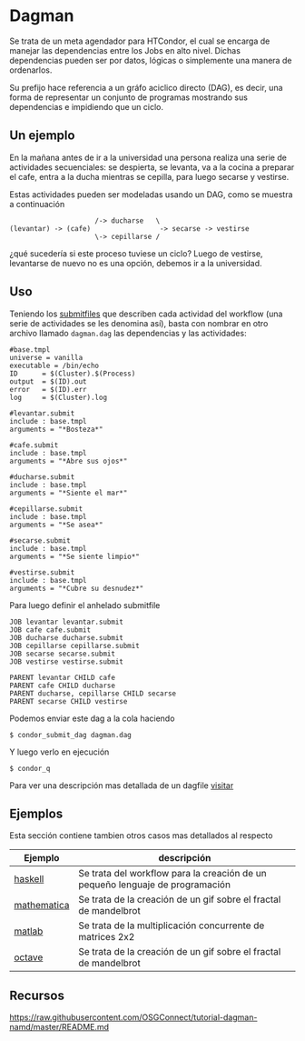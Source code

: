 # Dagman
Se trata de un meta agendador para HTCondor, el cual se encarga de manejar
las dependencias entre los Jobs en alto nivel. Dichas dependencias pueden ser
por datos, lógicas o simplemente una manera de ordenarlos.

Su prefijo hace referencia a un gráfo aciclico directo (DAG), es decir, una 
forma de representar un conjunto de programas mostrando sus dependencias e impidiendo
que un ciclo. 

## Un ejemplo
En la mañana antes de ir a la universidad una persona realiza una serie de actividades
secuenciales: se despierta, se levanta, va a la cocina a preparar el cafe, entra a la ducha mientras se cepilla, para luego secarse y vestirse.

Estas actividades pueden ser modeladas usando un DAG, como se muestra a continuación

```
                     /-> ducharse   \
(levantar) -> (cafe)                 -> secarse -> vestirse
                     \-> cepillarse /
```

¿qué sucedería si este proceso tuviese un ciclo? Luego de vestirse, levantarse de nuevo
no es una opción, debemos ir a la universidad. 

## Uso
Teniendo los [submitfiles](../) que describen cada actividad del workflow (una serie de
actividades se les denomina así), basta con nombrar en otro archivo llamado `dagman.dag`
las dependencias y las actividades:

```
#base.tmpl
universe = vanilla
executable = /bin/echo
ID      = $(Cluster).$(Process)
output  = $(ID).out
error   = $(ID).err
log     = $(Cluster).log
```

```
#levantar.submit
include : base.tmpl
arguments = "*Bosteza*"
```

```
#cafe.submit
include : base.tmpl
arguments = "*Abre sus ojos*"
```

```
#ducharse.submit
include : base.tmpl
arguments = "*Siente el mar*"
```

```
#cepillarse.submit
include : base.tmpl
arguments = "*Se asea*"
```

```
#secarse.submit
include : base.tmpl
arguments = "*Se siente limpio*"
```

```
#vestirse.submit
include : base.tmpl
arguments = "*Cubre su desnudez*"
```

Para luego definir el anhelado submitfile

```
JOB levantar levantar.submit
JOB cafe cafe.submit
JOB ducharse ducharse.submit
JOB cepillarse cepillarse.submit
JOB secarse secarse.submit
JOB vestirse vestirse.submit

PARENT levantar CHILD cafe
PARENT cafe CHILD ducharse
PARENT ducharse, cepillarse CHILD secarse
PARENT secarse CHILD vestirse
```

Podemos enviar este dag a la cola haciendo

```
$ condor_submit_dag dagman.dag
```
Y luego verlo en ejecución
```
$ condor_q
```
Para ver una descripción mas detallada de un dagfile [visitar](http://research.cs.wisc.edu/htcondor/manual/latest/2_10DAGMan_Applications.html)

## Ejemplos
Esta sección contiene tambien otros casos mas detallados al respecto

|Ejemplo|descripción|
|------|------|
|[haskell](haskell/README.md)|Se trata del workflow para la creación de un pequeño lenguaje de programación|
|[mathematica](mathematica/README.md)| Se trata de la creación de un gif sobre el fractal de mandelbrot|
|[matlab](matlab/README.md)|Se trata de la multiplicación concurrente de matrices 2x2|
|[octave](octave/README.md)|Se trata de la creación de un gif sobre el fractal de mandelbrot| 

## Recursos
https://raw.githubusercontent.com/OSGConnect/tutorial-dagman-namd/master/README.md
